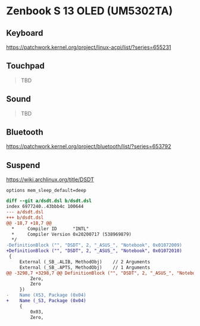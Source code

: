 # Zenbook S 13 OLED (UM5302TA)

## Keyboard

<https://patchwork.kernel.org/project/linux-acpi/list/?series=655231>

## Touchpad

> TBD

## Sound

> TBD

## Bluetooth

<https://patchwork.kernel.org/project/bluetooth/list/?series=653792>

## Suspend

<https://wiki.archlinux.org/title/DSDT>

```
options mem_sleep_default=deep
```

```diff
diff --git a/dsdt.dsl b/dsdt.dsl
index 6977240..43bbb4c 100644
--- a/dsdt.dsl
+++ b/dsdt.dsl
@@ -18,7 +18,7 @@
  *     Compiler ID      "INTL"
  *     Compiler Version 0x20200717 (538969879)
  */
-DefinitionBlock ("", "DSDT", 2, "_ASUS_", "Notebook", 0x01072009)
+DefinitionBlock ("", "DSDT", 2, "_ASUS_", "Notebook", 0x01072010)
 {
     External (_SB_.ALIB, MethodObj)    // 2 Arguments
     External (_SB_.APTS, MethodObj)    // 1 Arguments
@@ -3298,7 +3298,7 @@ DefinitionBlock ("", "DSDT", 2, "_ASUS_", "Notebook", 0x01072009)
         Zero,
         Zero
     })
-    Name (XS3, Package (0x04)
+    Name (_S3, Package (0x04)
     {
         0x03,
         Zero,
```
